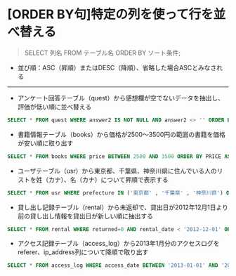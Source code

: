 # [ORDER BY句]特定の列を使って行を並べ替える  
> SELECT 列名 FROM テーブル名 ORDER BY ソート条件;
* 並び順：ASC（昇順）またはDESC（降順）、省略した場合ASCとみなされる

***
* アンケート回答テーブル（quest）から感想欄が空でないデータを抽出し、評価が低い順に並べ替える
```sql
SELECT * FROM quest WHERE answer2 IS NOT NULL AND answer2 <> '' ORDER BY answer1 ASC;
```

* 書籍情報テーブル（books）から価格が2500～3500円の範囲の書籍を価格が安い順に取り出す
```sql
SELECT * FROM books WHERE price BETWEEN 2500 AND 3500 ORDER BY PRICE ASC;
```

* ユーザテーブル（usr）から東京都、千葉県、神奈川県に住んでいる人のリストを姓（カナ）、名（カナ）について昇順で表示する
```sql
SELECT * FROM usr WHERE prefecture IN ('東京都' , '千葉県' , '神奈川県') ORDER BY l_name_kana ASC,f_name_kana ASC;
```

* 貸し出し記録テーブル（rental）から未返却で、貸出日が2012年12月1日より前の貸し出し情報を貸出日が新しい順に抽出する
```sql
SELECT * FROM rental WHERE returned=0 AND rental_date < '2012-12-01' ORDER BY rental_date DESC;
```

* アクセス記録テーブル（access_log）から2013年1月分のアクセスログをreferer、ip_address列について降順で取り出す
```sql
SELECT * FROM access_log WHERE access_date BETWEEN '2013-01-01' AND '2013-01-31' ORDER BY referer DESC,ip_address DESC;
```
